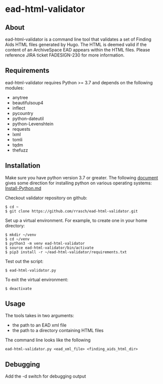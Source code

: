 # ead-html-validator

## About ##

ead-html-validator is a command line tool that validates a set
of Finding Aids HTML files generated by Hugo.  The HTML is
deemed valid if the content of an ArchiveSpace EAD appears
within the HTML files. Please reference JIRA ticket FADESIGN-230
for more information.

## Requirements ##

ead-html-validator requires Python >= 3.7 and depends on the
following modules:

- anytree
- beautifulsoup4
- inflect
- pycountry
- python-dateutil
- python-Levenshtein
- requests
- lxml
- tomli
- tqdm
- thefuzz

## Installation

Make sure you have python version 3.7 or greater.  The following
[document](Install-Python.md) gives some direction for installing python on various
operating systems: [Install-Python.md](Install-Python.md)

Checkout validator repository on github:

    $ cd ~
    $ git clone https://github.com/rrasch/ead-html-validator.git

Set up a virtual environment.  For example, to create one in
your home directory:

    $ mkdir ~/venv
    $ cd ~/venv
    $ python3 -m venv ead-html-validator
    $ source ead-html-validator/bin/activate
    $ pip3 install -r ~/ead-html-validator/requirements.txt

Test out the script:

    $ ead-html-validator.py

To exit the virtual environment:

    $ deactivate

## Usage ##

The tools takes in two arguments:

- the path to an EAD xml file
- the path to a directory containing HTML files

The command line looks like the following

    ead-html-validator.py <ead_xml_file> <finding_aids_html_dir>

## Debugging

Add the -d switch for debugging output
